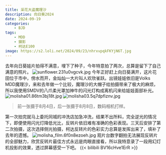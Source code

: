 ```yaml
---
title: 采花大盗魔理沙
description: 向日葵2024
date: 2024-09-19
categories:
    - BJD
tags:
    - MDD
    - 摄影
    - 柯达E100
image: https://s2.loli.net/2024/09/23/nhrxvpqkFKYjN6T.jpg
---
```

去年向日葵娃片拍得不满意，埋下了种子，今年特意拍了两次，总算是留下了自己满意的照片。
![sunflower.231u0vgcvk.jpg](https://s2.loli.net/2024/09/23/SjrV3pmi1gGkcxe.jpg)
今年正好赶上向日葵满开，这片花田位于市中，傍水而开，金灿灿一大片叫人欢欣雀跃。出镜娃娃依旧是Volks MDD魔理沙，来和去年做一个比较，魔理沙的大帽子给拍摄带来了极大的麻烦，所以我使用SMDV的八爪柔光罩加神牛的闪光灯构成离机闪来给娃娃面部补光。
![molisha01.86tm3bj18t.jpg](https://s2.loli.net/2024/09/23/JDtNxTZl62vYBXC.jpg)
![molisha03.5q7dpfiznv.jpg](https://s2.loli.net/2024/09/23/GRQNVFZ3no7seBj.jpg)
> 前一张摄于8月4日，后一张摄于8月8日，数码相机打样。

第一次拍完就马上委托同城的冲洗店加急冲洗，结果不出所料，完全逆光的情况下，即便使用闪光灯降低光比，反转片依旧难有准确的色彩表现。三天后安排了第二次拍摄，这次选择侧光拍摄，柯达反转片的色彩实力总算是发挥出来了，填补了去年的遗憾。
![molisha_film.6f0n8ezoeh.jpg](https://s2.loli.net/2024/09/23/hfAgXq8xKdM162E.jpg)
观片台数字翻拍无法展现反转片的全部魅力，欣赏反转片最佳方式永远是肉眼直接看，所以我特意录了一段用幻灯机投影的效果，透过屏幕感受一下吧。
{{< bilibili BV16cHve1ErR  >}}